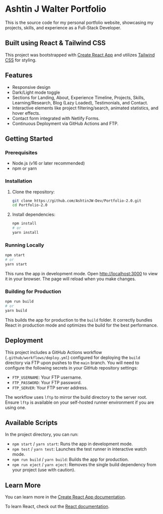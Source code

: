 # Ashtin J Walter Portfolio

This is the source code for my personal portfolio website, showcasing my projects, skills, and experience as a Full-Stack Developer.

## Built using React & Tailwind CSS

This project was bootstrapped with [Create React App](https://github.com/facebook/create-react-app) and utilizes [Tailwind CSS](https://tailwindcss.com/) for styling.

## Features

*   Responsive design
*   Dark/Light mode toggle
*   Sections for Landing, About, Experience Timeline, Projects, Skills, Learning/Research, Blog (Lazy Loaded), Testimonials, and Contact.
*   Interactive elements like project filtering/search, animated statistics, and hover effects.
*   Contact form integrated with Netlify Forms.
*   Continuous Deployment via GitHub Actions and FTP.

## Getting Started

### Prerequisites

*   Node.js (v16 or later recommended)
*   npm or yarn

### Installation

1.  Clone the repository:
    ```bash
    git clone https://github.com/AshtinJW-Dev/Portfolio-2.0.git
    cd Portfolio-2.0
    ```
2.  Install dependencies:
    ```bash
    npm install
    # or
    yarn install
    ```

### Running Locally

```bash
npm start
# or
yarn start
```

This runs the app in development mode. Open [http://localhost:3000](http://localhost:3000) to view it in your browser. The page will reload when you make changes.

### Building for Production

```bash
npm run build
# or
yarn build
```

This builds the app for production to the `build` folder. It correctly bundles React in production mode and optimizes the build for the best performance.

## Deployment

This project includes a GitHub Actions workflow (`.github/workflows/deploy.yml`) configured for deploying the `build` directory via FTP upon pushes to the `main` branch. You will need to configure the following secrets in your GitHub repository settings:

*   `FTP_USERNAME`: Your FTP username.
*   `FTP_PASSWORD`: Your FTP password.
*   `FTP_SERVER`: Your FTP server address.

The workflow uses `lftp` to mirror the build directory to the server root. Ensure `lftp` is available on your self-hosted runner environment if you are using one.

## Available Scripts

In the project directory, you can run:

*   `npm start` / `yarn start`: Runs the app in development mode.
*   `npm test` / `yarn test`: Launches the test runner in interactive watch mode.
*   `npm run build` / `yarn build`: Builds the app for production.
*   `npm run eject` / `yarn eject`: Removes the single build dependency from your project (use with caution).

## Learn More

You can learn more in the [Create React App documentation](https://facebook.github.io/create-react-app/docs/getting-started).

To learn React, check out the [React documentation](https://reactjs.org/).

